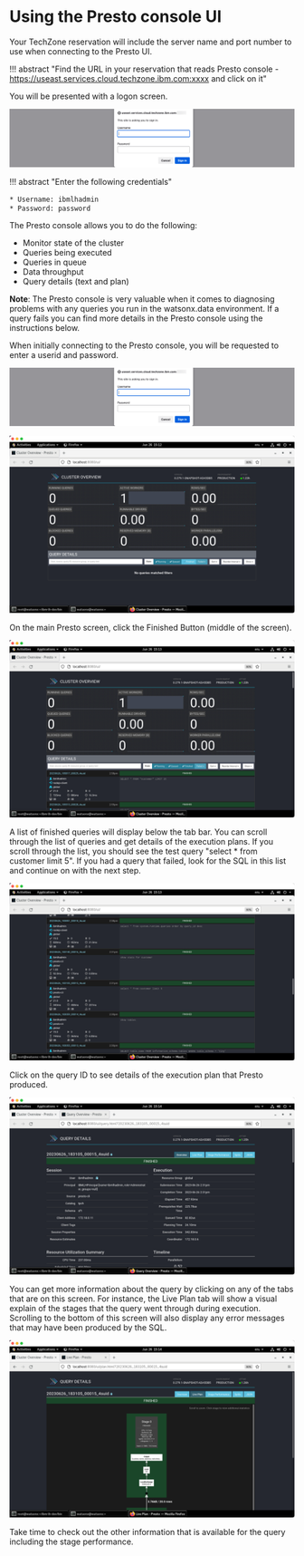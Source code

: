 # Using the Presto console UI
Your TechZone reservation will include the server name and port number to use when connecting to the Presto UI. 

!!! abstract "Find the URL in your reservation that reads Presto console - https://useast.services.cloud.techzone.ibm.com:xxxx and click on it"

You will be presented with a logon screen.

![Browser](wxd-images/wxd-intro-presto-login.png)

!!! abstract "Enter the following credentials"

    * Username: ibmlhadmin
    * Password: password

The Presto console allows you to do the following:

   * Monitor state of the cluster
   * Queries being executed
   * Queries in queue
   * Data throughput 
   * Query details (text and plan)

**Note**: The Presto console is very valuable when it comes to diagnosing problems with any queries you run in the watsonx.data environment. If a query fails you can find more details in the Presto console using the instructions below.

When initially connecting to the Presto console, you will be requested to enter a userid and password.

![Browser](wxd-images/watsonx-presto-login.png)
   
![Browser](wxd-images/presto-main.png)
 
On the main Presto screen, click the Finished Button (middle of the screen).

![Browser](wxd-images/presto-finished.png)
 
A list of finished queries will display below the tab bar. You can scroll through the list of queries and get details of the execution plans. If you scroll through the list, you should see the test query "select * from customer limit 5". If you had a query that failed, look for the SQL in this list and continue on with the next step.

![Browser](wxd-images/presto-limit-5.png)
 
Click on the query ID to see details of the execution plan that Presto produced.

![Browser](wxd-images/presto-query-details.png)
 
You can get more information about the query by clicking on any of the tabs that are on this screen. For instance, the Live Plan tab will show a visual explain of the stages that the query went through during execution. Scrolling to the bottom of this screen will also display any error messages that may have been produced by the SQL.

![Browser](wxd-images/presto-live-plan.png)

Take time to check out the other information that is available for the query including the stage performance.
